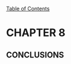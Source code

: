 [Table of Contents](https://github.com/JeffDeCola/my-masters-thesis#table-of-contents)

# CHAPTER 8

## CONCLUSIONS
